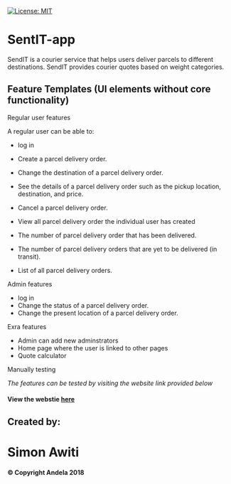 [![License: MIT](https://img.shields.io/badge/License-MIT-yellow.svg)](https://opensource.org/licenses/MIT)

# SentIT-app
SendIT is a courier service that helps users deliver parcels to different destinations. SendIT provides courier quotes based on weight categories.


## Feature Templates (UI elements without core functionality)

Regular user features 

A regular user can be able to:
* log in
* Create a parcel delivery order.
* Change the destination of a parcel delivery order.
* See the details of a parcel delivery order such as the pickup location, destination, and price.
* Cancel a parcel delivery order.
* View all parcel delivery order the individual user has created

* The number of parcel delivery order that has been delivered.
* The number of parcel delivery orders that are yet to be delivered (in transit).
* List of all parcel delivery orders.

Admin features
* log in
* Change the status of a parcel delivery order.
* Change the present location of a parcel delivery order.

Exra features
* Admin can add new adminstrators
* Home page where the user is linked to other pages
* Quote calculator 

Manually testing 

_The features can be tested by visiting the website link provided below_
#### View the webstie [here](<https://simonawiti.github.io/gh-pages/UI/index.html>)

## Created by:
# Simon Awiti
#### © Copyright Andela 2018

